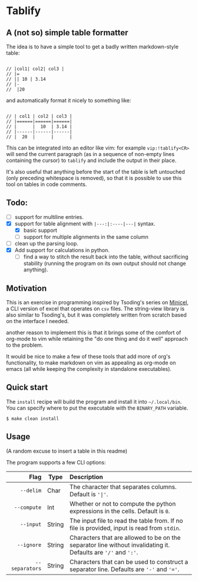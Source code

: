 # Tablify

## A (not so) simple table formatter

The idea is to have a simple tool to get a badly written markdown-style table:

```

// |col1| col2| col3 |
// |=
// || 10 | 3.14
// |-
//  |20

```

and automatically format it nicely to something like:

```

// | col1 | col2 | col3 |
// |======|======|======|
// |      |  10  | 3.14 |
// |------|------|------|
// |  20  |      |      |

```

This can be integrated into an editor like vim: for example `vip:!tablify<CR>`
will send the current paragraph (as in a sequence of non-empty lines containing
the cursor) to `tablify` and include the output in their place.

It's also useful that anything before the start of the table is left untouched
(only preceding whitespace is removed), so that it is possible to use this tool
on tables in code comments.

## Todo:

- [ ] support for multiline entries.
- [X] support for table alignment with `|---:|:----|---|` syntax.
    - [X] basic support
    - [ ] support for multiple alignments in the same column
- [ ] clean up the parsing loop.
- [X] Add support for calculations in python.
    - [ ] find a way to stitch the result back into the table, without
          sacrificing stability (running the program on its own output 
          should not change anything).

## Motivation

This is an exercise in programming inspired by Tsoding's series on
[Minicel](https://github.com/tsoding/minicel), a CLI version of excel that
operates on `csv` files.  The string-view library is also similar to Tsoding's,
but it was completely written from scratch based on the interface I needed.

another reason to implement this is that it brings some of the comfort of org-mode
to vim while retaining the "do one thing and do it well" approach to the problem.

It would be nice to make a few of these tools that add more of org's functionality,
to make markdown on vim as appealing as org-mode on emacs (all while keeping the 
complexity in standalone executables).

## Quick start

The `install` recipe will build the program and install it into `~/.local/bin`. You can specify
where to put the executable with the `BINARY_PATH` variable.

```
$ make clean install
```

## Usage
(A random excuse to insert a table in this readme)

The program supports a few CLI options:

|           Flag |  Type  | Description                                                                                                    |
|---------------:|--------|:---------------------------------------------------------------------------------------------------------------|
|      `--delim` |  Char  | The character that separates columns. Default is `'\|'`.                                                       |
|    `--compute` |  Int   | Whether or not to compute the python expressions in the cells. Default is `0`.                                 |
|      `--input` | String | The input file to read the table from. If no file is provided, input is read from `stdin`.                     |
|     `--ignore` | String | Characters that are allowed to be on the separator line without invalidating it. Defaults are `'/'` and `':'`. |
| `--separators` | String | Characters that can be used to construct a separator line. Defaults are `'-'` and `'='`.                       |




